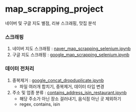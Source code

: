# map_scrapping_project
네이버 및 구글 지도 별점, 리뷰 스크래핑, 맛집 분석

### 스크래핑 
1. 네이버 지도 스크래핑 : [naver_map_scrapping_selenium.ipynb](https://github.com/hmii/map_scrapping_project/blob/master/naver_map_scrapping_selenium.ipynb)  
2. 구글 지도 스크래핑 : [google_map_scrapping_selenium.ipynb](https://github.com/hmii/map_scrapping_project/blob/master/google_map_scrapping_selenium.ipynb)

### 데이터 전처리  
1. 중복제거 : [google_concat_dropduplicate.ipynb](https://github.com/hmii/map_scrapping_project/blob/master/google_concat_dropduplicate.ipynb)  
    - 파일 여러개 합치기, 중복제거, 데이터 타입 변경
3. 주소 및 업종 분류 : [contains_address_isin_restaurant.ipynb](https://github.com/hmii/map_scrapping_project/blob/master/contains_address_isin_restaurant.ipynb) 
    - 해당 주소가 아닌 장소 걸러내기, 음식점 아닌 곳 제외하기 
    - regex, contains, isin

